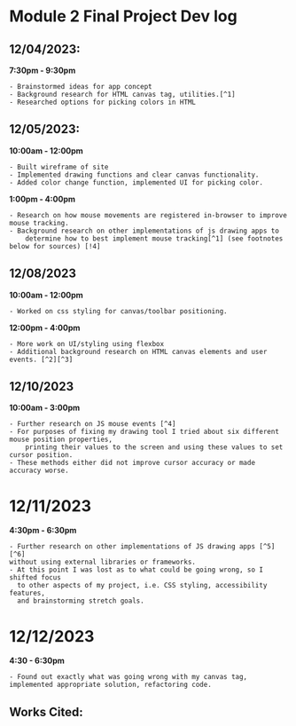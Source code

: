 # Module 2 Final Project Dev log

## 12/04/2023:
**7:30pm - 9:30pm** 

	- Brainstormed ideas for app concept
	- Background research for HTML canvas tag, utilities.[^1]
	- Researched options for picking colors in HTML

## 12/05/2023:
**10:00am - 12:00pm** 

	- Built wireframe of site
	- Implemented drawing functions and clear canvas functionality.
	- Added color change function, implemented UI for picking color. 

**1:00pm - 4:00pm** 

	- Research on how mouse movements are registered in-browser to improve mouse tracking. 
	- Background research on other implementations of js drawing apps to 
		determine how to best implement mouse tracking[^1] (see footnotes below for sources) [!4]

## 12/08/2023
**10:00am - 12:00pm** 

	- Worked on css styling for canvas/toolbar positioning. 

**12:00pm - 4:00pm** 

	- More work on UI/styling using flexbox
	- Additional background research on HTML canvas elements and user events. [^2][^3]

## 12/10/2023 
**10:00am - 3:00pm** 
	
	- Further research on JS mouse events [^4]
	- For purposes of fixing my drawing tool I tried about six different mouse position properties,
		printing their values to the screen and using these values to set cursor position.  
	- These methods either did not improve cursor accuracy or made accuracy worse. 

# 12/11/2023
**4:30pm - 6:30pm** 

	- Further research on other implementations of JS drawing apps [^5][^6]
	without using external libraries or frameworks. 
	- At this point I was lost as to what could be going wrong, so I shifted focus 
	  to other aspects of my project, i.e. CSS styling, accessibility features, 
	  and brainstorming stretch goals. 

# 12/12/2023
**4:30 - 6:30pm** 

	- Found out exactly what was going wrong with my canvas tag, implemented appropriate solution, refactoring code. 

## Works Cited: 

[^1]: MDN: Mouse Events (https://developer.mozilla.org/en-US/docs/Web/API/MouseEvent/)
[^2]: MDN: Canvas API (https://developer.mozilla.org/en-US/docs/Web/API/Canvas_API)
[^3]: W3Schools: Canvas HTML Element (https://www.w3schools.com/html/html5_canvas.asp)
[^4]: 'Create a drawing app using JavaScript and canvas', Adam Nagy, 2021 (https://dev.to/javascriptacademy/create-a-drawing-app-using-javascript-and-canvas-2an1)
[^5]: 'Drawing Canvas Paint in Vanilla JS' by Codepen user' Yananas, date unknown(https://codepen.io/yananas/pen/rwvZvY)



